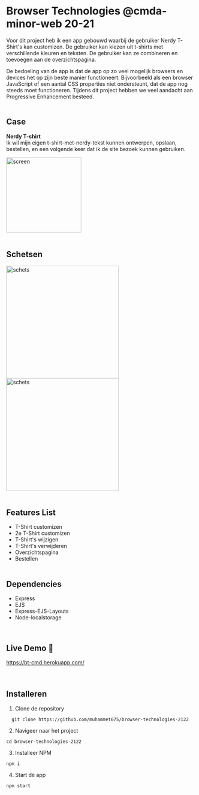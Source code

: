 # Browser Technologies @cmda-minor-web 20-21

Voor dit project heb ik een app gebouwd waarbij de gebruiker Nerdy T-Shirt's kan customizen. De gebruiker kan kiezen uit t-shirts met verschillende kleuren en teksten. De gebruiker kan ze combineren en toevoegen aan de overzichtspagina.

De bedoeling van de app is dat de app op zo veel mogelijk browsers en devices het op zijn beste manier functioneert. Bijvoorbeeld als een browser JavaScript of een aantal CSS properties niet ondersteunt, dat de app nog steeds moet functioneren. Tijdens dit project hebben we veel aandacht aan Progressive Enhancement besteed.
<br/><br/>

## Case
<b>Nerdy T-shirt</b><br/>
Ik wil mijn eigen t-shirt-met-nerdy-tekst kunnen ontwerpen, opslaan, bestellen, en een volgende keer dat ik de site bezoek kunnen gebruiken.
<br/>

<img src="https://i.ibb.co/5n5m91f/Schermafbeelding-2022-04-07-om-12-56-22.png" alt="screen" width="200px"/>
<br/></br>

## Schetsen
<img src="https://i.ibb.co/D9LxFJ2/IMG-2693.jpg" alt="schets" width="300px"/><br/>
<img src="https://i.ibb.co/Yckw1hh/IMG-2694.jpg" alt="schets" width="300px"/>
<br/><br/>

## Features List
* T-Shirt customizen
* 2e T-Shirt customizen
* T-Shirt's wijzigen
* T-Shirt's verwijderen
* Overzichtspagina
* Bestellen
<br/><br/>

## Dependencies
* Express
* EJS
* Express-EJS-Layouts
* Node-localstorage
<br/>

## Live Demo 🚀
<a href="https://bt-cmd.herokuapp.com/">https://bt-cmd.herokuapp.com/</a><br/>
<br/></br>

## Installeren
1. Clone de repository<br/>
```
  git clone https://github.com/muhammet075/browser-technologies-2122
```

2. Navigeer naar het project<br/>
```
cd browser-technologies-2122
```

3. Installeer NPM<br/>
```
npm i
```
4. Start de app<br/>
```
npm start
```
<br/><br/>
